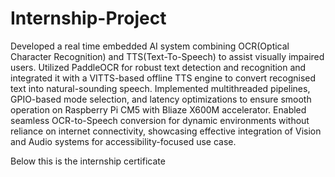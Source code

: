 # Internship-Project
Developed a real time embedded AI system combining OCR(Optical Character Recognition) and TTS(Text-To-Speech) to assist visually impaired users. Utilized PaddleOCR for robust text detection and recognition and integrated it with a VITTS-based offline TTS engine to convert recognised text into natural-sounding speech. Implemented multithreaded pipelines, GPIO-based mode selection, and latency optimizations to ensure smooth operation on Raspberry Pi CM5 with Bliaze X600M accelerator. Enabled seamless OCR-to-Speech conversion for dynamic environments without reliance on internet connectivity, showcasing effective integration of Vision and Audio systems for accessibility-focused use case.

Below this is the internship certificate
